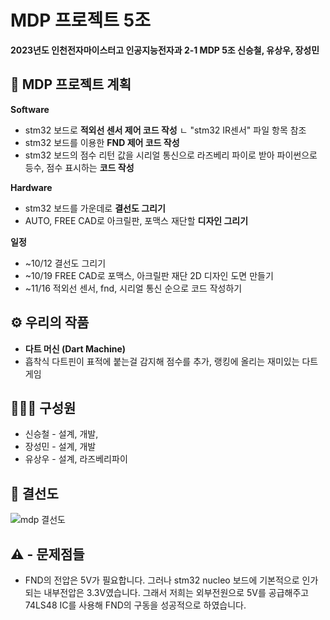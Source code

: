 # MDP 프로젝트 5조
**2023년도 인천전자마이스터고 인공지능전자과 2-1 MDP 5조 신승철, 유상우, 장성민**


## 📅 MDP 프로젝트 계획

**Software**
- stm32 보드로 **적외선 센서 제어 코드 작성**
 ㄴ "stm32 IR센서" 파일 항목 참조
- stm32 보드를 이용한 **FND 제어 코드 작성**
- stm32 보드의 점수 리턴 값을 시리얼 통신으로 라즈베리 파이로 받아 파이썬으로 등수, 점수 표시하는 **코드 작성**

**Hardware**
- stm32 보드를 가운데로 **결선도 그리기**
- AUTO, FREE CAD로 아크릴판, 포맥스 재단할 **디자인 그리기**

**일정**
- ~10/12 결선도 그리기
- ~10/19 FREE CAD로 포맥스, 아크릴판 재단 2D 디자인 도면 만들기
- ~11/16  적외선 센서, fnd, 시리얼 통신 순으로 코드 작성하기


## ⚙️ 우리의 작품
+ **다트 머신 (Dart Machine)**
+ 흡착식 다트핀이 표적에 붙는걸 감지해 점수를 추가, 랭킹에 올리는 재미있는 다트게임

## 🧑‍🤝‍🧑 구성원
* 신승철 - 설계, 개발,
* 장성민 - 설계, 개발
* 유상우 - 설계, 라즈베리파이

## 📐 결선도
![mdp 결선도](https://github.com/Seongmin-Jang/IEM_AI_2-1-Group5/assets/147483096/a4c7ae22-edb2-47a0-bb78-f6b36ca5b7e8)

## ⚠️ - 문제점들
* FND의 전압은 5V가 필요합니다. 그러나 stm32 nucleo 보드에 기본적으로 인가되는 내부전압은 3.3V였습니다. 그래서 저희는 외부전원으로 5V를 공급해주고 74LS48 IC를 사용해 FND의 구동을 성공적으로 하였습니다.
